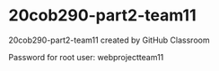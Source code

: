 # 20cob290-part2-team11
20cob290-part2-team11 created by GitHub Classroom

Password for root user: webprojectteam11
